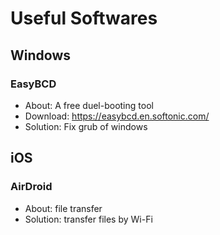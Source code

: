 # Useful Softwares

## Windows
### EasyBCD
* About: A free duel-booting tool
* Download: https://easybcd.en.softonic.com/
* Solution: Fix grub of windows


## iOS
### AirDroid
* About: file transfer
* Solution: transfer files by Wi-Fi
